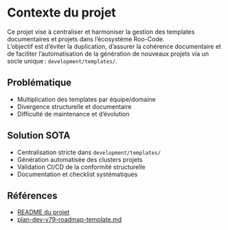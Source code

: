 # Contexte du projet

Ce projet vise à centraliser et harmoniser la gestion des templates documentaires et projets dans l’écosystème Roo-Code.  
L’objectif est d’éviter la duplication, d’assurer la cohérence documentaire et de faciliter l’automatisation de la génération de nouveaux projets via un socle unique : `development/templates/`.

## Problématique

- Multiplication des templates par équipe/domaine
- Divergence structurelle et documentaire
- Difficulté de maintenance et d’évolution

## Solution SOTA

- Centralisation stricte dans `development/templates/`
- Génération automatisée des clusters projets
- Validation CI/CD de la conformité structurelle
- Documentation et checklist systématiques

## Références

- [README du projet](../README.md)
- [plan-dev-v79-roadmap-template.md](../../consolidated/plan-dev-v79-roadmap-template.md)